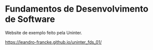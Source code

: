 # Fundamentos de Desenvolvimento de Software
Website de exemplo feito pela Uninter.

https://leandro-francke.github.io/uninter_fds_01/
